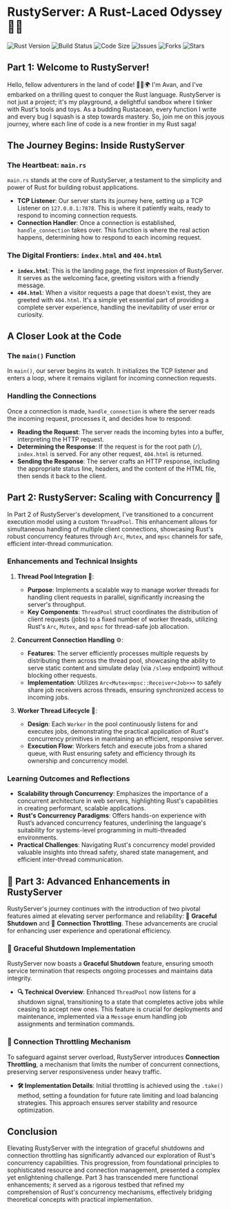 # RustyServer: A Rust-Laced Odyssey 🚀🦀

![Rust Version](https://img.shields.io/badge/rust-1.75.0-orange.svg)
![Build Status](https://github.com/AvanAvi/Rust_Server_Project/actions/workflows/rust.yml/badge.svg?branch=main)
![Code Size](https://img.shields.io/github/languages/code-size/AvanAvi/Rust_Server_Project)
![Issues](https://img.shields.io/github/issues/AvanAvi/Rust_Server_Project)
![Forks](https://img.shields.io/github/forks/AvanAvi/Rust_Server_Project)
![Stars](https://img.shields.io/github/stars/AvanAvi/Rust_Server_Project)

## Part 1: Welcome to RustyServer!
Hello, fellow adventurers in the land of code! 👨‍💻🌍 I'm Avan, and I've embarked on a thrilling quest to conquer the Rust language. RustyServer is not just a project; it's my playground, a delightful sandbox where I tinker with Rust's tools and toys. As a budding Rustacean, every function I write and every bug I squash is a step towards mastery. So, join me on this joyous journey, where each line of code is a new frontier in my Rust saga!

## The Journey Begins: Inside RustyServer

### The Heartbeat: `main.rs`
`main.rs` stands at the core of RustyServer, a testament to the simplicity and power of Rust for building robust applications.

- **TCP Listener**: Our server starts its journey here, setting up a TCP Listener on `127.0.0.1:7878`. This is where it patiently waits, ready to respond to incoming connection requests.
- **Connection Handler**: Once a connection is established, `handle_connection` takes over. This function is where the real action happens, determining how to respond to each incoming request.

### The Digital Frontiers: `index.html` and `404.html`
- **`index.html`**: This is the landing page, the first impression of RustyServer. It serves as the welcoming face, greeting visitors with a friendly message.
- **`404.html`**: When a visitor requests a page that doesn't exist, they are greeted with `404.html`. It's a simple yet essential part of providing a complete server experience, handling the inevitability of user error or curiosity.

## A Closer Look at the Code

### The `main()` Function
In `main()`, our server begins its watch. It initializes the TCP listener and enters a loop, where it remains vigilant for incoming connection requests.

### Handling the Connections
Once a connection is made, `handle_connection` is where the server reads the incoming request, processes it, and decides how to respond:

- **Reading the Request**: The server reads the incoming bytes into a buffer, interpreting the HTTP request.
- **Determining the Response**: If the request is for the root path (`/`), `index.html` is served. For any other request, `404.html` is returned.
- **Sending the Response**: The server crafts an HTTP response, including the appropriate status line, headers, and the content of the HTML file, then sends it back to the client.


## Part 2: RustyServer: Scaling with Concurrency 🚀
In Part 2 of RustyServer's development, I've transitioned to a concurrent execution model using a custom `ThreadPool`. This enhancement allows for simultaneous handling of multiple client connections, showcasing Rust's robust concurrency features through `Arc`, `Mutex`, and `mpsc` channels for safe, efficient inter-thread communication.

### Enhancements and Technical Insights

1. **Thread Pool Integration** 🧵:
   - **Purpose**: Implements a scalable way to manage worker threads for handling client requests in parallel, significantly increasing the server's throughput.
   - **Key Components**: `ThreadPool` struct coordinates the distribution of client requests (jobs) to a fixed number of worker threads, utilizing Rust's `Arc`, `Mutex`, and `mpsc` for thread-safe job allocation.

2. **Concurrent Connection Handling** ⚙️:
   - **Features**: The server efficiently processes multiple requests by distributing them across the thread pool, showcasing the ability to serve static content and simulate delay (via `/sleep` endpoint) without blocking other requests.
   - **Implementation**: Utilizes `Arc<Mutex<mpsc::Receiver<Job>>>` to safely share job receivers across threads, ensuring synchronized access to incoming jobs.

3. **Worker Thread Lifecycle** 👷:
   - **Design**: Each `Worker` in the pool continuously listens for and executes jobs, demonstrating the practical application of Rust's concurrency primitives in maintaining an efficient, responsive server.
   - **Execution Flow**: Workers fetch and execute jobs from a shared queue, with Rust ensuring safety and efficiency through its ownership and concurrency model.

### Learning Outcomes and Reflections

- **Scalability through Concurrency**: Emphasizes the importance of a concurrent architecture in web servers, highlighting Rust's capabilities in creating performant, scalable applications.
- **Rust's Concurrency Paradigms**: Offers hands-on experience with Rust’s advanced concurrency features, underlining the language's suitability for systems-level programming in multi-threaded environments.
- **Practical Challenges**: Navigating Rust's concurrency model provided valuable insights into thread safety, shared state management, and efficient inter-thread communication.

## 🌟 Part 3: Advanced Enhancements in RustyServer

RustyServer's journey continues with the introduction of two pivotal features aimed at elevating server performance and reliability: 🛑 **Graceful Shutdown** and 🚦 **Connection Throttling**. These advancements are crucial for enhancing user experience and operational efficiency.

### 🛑 Graceful Shutdown Implementation

RustyServer now boasts a **Graceful Shutdown** feature, ensuring smooth service termination that respects ongoing processes and maintains data integrity.

- **🔍 Technical Overview**: Enhanced `ThreadPool` now listens for a shutdown signal, transitioning to a state that completes active jobs while ceasing to accept new ones. This feature is crucial for deployments and maintenance, implemented via a `Message` enum handling job assignments and termination commands.

### 🚦 Connection Throttling Mechanism

To safeguard against server overload, RustyServer introduces **Connection Throttling**, a mechanism that limits the number of concurrent connections, preserving server responsiveness under heavy traffic.

- **🛠️ Implementation Details**: Initial throttling is achieved using the `.take()` method, setting a foundation for future rate limiting and load balancing strategies. This approach ensures server stability and resource optimization.


## Conclusion

Elevating RustyServer with the integration of graceful shutdowns and connection throttling has significantly advanced our exploration of Rust's concurrency capabilities. This progression, from foundational principles to sophisticated resource and connection management, presented a complex yet enlightening challenge. Part 3 has transcended mere functional enhancements; it served as a rigorous testbed that refined my comprehension of Rust's concurrency mechanisms, effectively bridging theoretical concepts with practical implementation.



